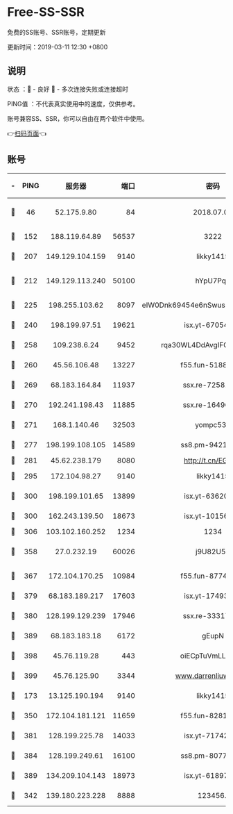 # Free-SS-SSR

免费的SS账号、SSR账号，定期更新

更新时间：2019-03-11 12:30 +0800

## 说明

状态     ：🙂 - 良好 🙁 - 多次连接失败或连接超时

PING值   ：不代表真实使用中的速度，仅供参考。

账号兼容SS、SSR，你可以自由在两个软件中使用。

👉[扫码页面](https://liesauer.github.io/Free-SS-SSR/)👈

## 账号

|-|PING|服务器|端口|密码|加密方式|区域|
|:----:|:----:|:-----:|-----:|:----:|:----:|:----:|
|🙂|46|52.175.9.80|84|2018.07.07|chacha20-ietf-poly1305|HK|
|🙂|152|188.119.64.89|56537|3222|aes-256-cfb|RU|
|🙂|207|149.129.104.159|9140|likky1415|aes-256-cfb|HK|
|🙂|212|149.129.113.240|50100|hYpU7PqP|chacha20-ietf-poly1305|CN|
|🙂|225|198.255.103.62|8097|eIW0Dnk69454e6nSwuspv9DmS201tQ0D|aes-256-cfb|US|
|🙂|240|198.199.97.51|19621|isx.yt-67054944|aes-256-cfb|US|
|🙂|258|109.238.6.24|9452|rqa30WL4DdAvgIFG6Fs3znzTa|aes-256-cfb|FR|
|🙂|260|45.56.106.48|13227|f55.fun-51885507|aes-256-cfb|US|
|🙂|269|68.183.164.84|11937|ssx.re-72581382|aes-256-cfb|US|
|🙂|270|192.241.198.43|11885|ssx.re-16496938|aes-256-cfb|US|
|🙂|271|168.1.140.46|32503|yompc535|aes-256-cfb|AU|
|🙂|277|198.199.108.105|14589|ss8.pm-94215844|aes-256-cfb|US|
|🙂|281|45.62.238.179|8080|http://t.cn/EGJIyrl|rc4-md5|CA|
|🙂|295|172.104.98.27|9140|likky1415|aes-256-cfb|JP|
|🙂|300|198.199.101.65|13899|isx.yt-63620378|aes-256-cfb|US|
|🙂|300|162.243.139.50|18673|isx.yt-10156175|aes-256-cfb|US|
|🙂|306|103.102.160.252|1234|1234|rc4-md5|JP|
|🙂|358|27.0.232.19|60026|j9U82U53|xchacha20-ietf-poly1305|HK|
|🙂|367|172.104.170.25|10984|f55.fun-87743875|aes-256-cfb|SG|
|🙂|379|68.183.189.217|17603|isx.yt-17493612|aes-256-cfb|SG|
|🙂|380|128.199.129.239|17946|ssx.re-33317571|aes-256-cfb|SG|
|🙂|389|68.183.183.18|6172|gEupN|aes-256-cfb|SG|
|🙂|398|45.76.119.28|443|oiECpTuVmLLxk4Ts|aes-256-cfb|AU|
|🙂|399|45.76.125.90|3344|www.darrenliuwei.com|aes-256-cfb|AU|
|🙂|173|13.125.190.194|9140|likky1415|aes-256-cfb|KR|
|🙂|350|172.104.181.121|11659|f55.fun-82812137|aes-256-cfb|SG|
|🙂|381|128.199.225.78|14033|isx.yt-71742892|aes-256-cfb|SG|
|🙂|384|128.199.249.61|16100|ss8.pm-80771462|aes-256-cfb|SG|
|🙂|389|134.209.104.143|18973|isx.yt-61897203|aes-256-cfb|SG|
|🙁|342|139.180.223.228|8888|123456..|aes-256-cfb|JP|
